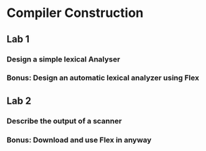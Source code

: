 # Compiler Construction

## Lab 1
### Design a simple lexical Analyser
### Bonus: Design an automatic lexical analyzer using Flex 

## Lab 2
###  Describe the output of a scanner
### Bonus: Download and use Flex in anyway

